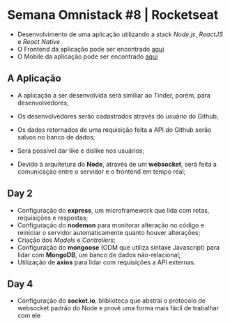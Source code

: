# Semana Omnistack #8 | Rocketseat
 - Desenvolvimento de uma aplicação utilizando a stack *Node.js*, *ReactJS* e *React Native*
 - O Frontend da aplicação pode ser encontrado <a href="https://github.com/AugustoMarcelo/tindev-frontend">aqui</a>
 - O Mobile da aplicação pode ser encontrado <a href="https://github.com/AugustoMarcelo/tindev-mobile">aqui</a>

## A Aplicação
 - A aplicação a ser desenvolvida será similiar ao Tinder, porém, para desenvolvedores;
 - Os desenvolvedores serão cadastrados através do usuário do Github;
 - Os dados retornados de uma requisição feita a API do Github serão salvos no banco de dados;
 - Será possível dar like e dislike nos usuários;

 - Devido à arquitetura do **Node**, através de um **websocket**, será feita a comunicação entre o servidor e o frontend em tempo real;

## Day 2
 - Configuração do **express**, um microframework que lida com rotas, requisições e respostas;
 - Configuração do **nodemon** para monitorar alteração no código e reiniciar o servidor automaticamente quanto houver alterações;
 - Criação dos *Models* e *Controllers*;
 - Configuração do **mongoose** (ODM que utiliza sintaxe Javascript) para lidar com **MongoDB**, um banco de dados não-relacional;
 - Utilização de **axios** para lidar com requisições a API externas.

## Day 4
  - Configuração do **socket.io**, bliblioteca que abstrai o protocolo de websocket padrão do Node e provê uma forma mais fácil de trabalhar com ele